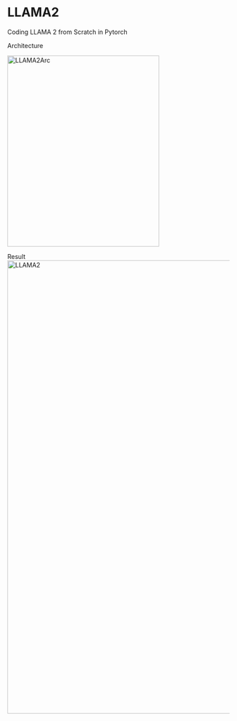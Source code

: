 # LLAMA2
Coding LLAMA 2 from Scratch in Pytorch

Architecture

<img width="344" height="432" alt="LLAMA2Arc" src="https://github.com/user-attachments/assets/f9a6fd22-49fe-449a-ba36-fcc82e6cae3b" />

Result
<img width="1742" height="1025" alt="LLAMA2" src="https://github.com/user-attachments/assets/db85dade-a43a-4b33-8d2e-3f611eecc991" />
